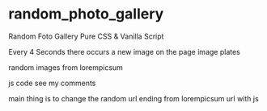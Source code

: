 # random_photo_gallery

Random Foto Gallery
Pure CSS & Vanilla Script


Every 4 Seconds there occurs a new image
on the page image plates

random images from lorempicsum

js code see my comments

main thing is to change the random url ending from lorempicsum url with js
